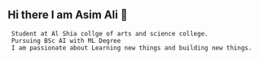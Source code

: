## Hi there I am Asim Ali 👋
     Student at Al Shia collge of arts and science college.
     Pursuing BSc AI with ML Degree
     I am passionate about Learning new things and building new things.
<!--
**asimalicm/asimalicm** is a ✨ _special_ ✨ repository because its `README.md` (this file) appears on your GitHub profile.

Here are some ideas to get you started:

- 🔭 I’m currently working on ...
- 🌱 I’m currently learning ...
- 👯 I’m looking to collaborate on ...
- 🤔 I’m looking for help with ...
- 💬 Ask me about ...
- 📫 How to reach me: ...
- 😄 Pronouns: ...
- ⚡ Fun fact: ...
-->
